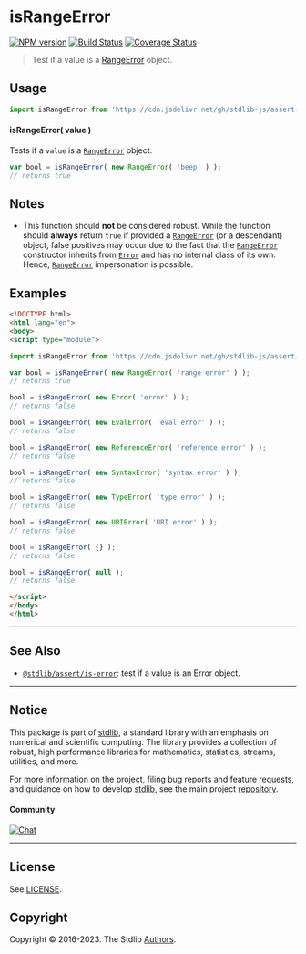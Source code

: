 <!--

@license Apache-2.0

Copyright (c) 2018 The Stdlib Authors.

Licensed under the Apache License, Version 2.0 (the "License");
you may not use this file except in compliance with the License.
You may obtain a copy of the License at

   http://www.apache.org/licenses/LICENSE-2.0

Unless required by applicable law or agreed to in writing, software
distributed under the License is distributed on an "AS IS" BASIS,
WITHOUT WARRANTIES OR CONDITIONS OF ANY KIND, either express or implied.
See the License for the specific language governing permissions and
limitations under the License.

-->

# isRangeError

[![NPM version][npm-image]][npm-url] [![Build Status][test-image]][test-url] [![Coverage Status][coverage-image]][coverage-url] <!-- [![dependencies][dependencies-image]][dependencies-url] -->

> Test if a value is a [RangeError][mdn-range-error] object.

<!-- Section to include introductory text. Make sure to keep an empty line after the intro `section` element and another before the `/section` close. -->

<section class="intro">

</section>

<!-- /.intro -->

<!-- Package usage documentation. -->



<section class="usage">

## Usage

```javascript
import isRangeError from 'https://cdn.jsdelivr.net/gh/stdlib-js/assert-is-range-error@esm/index.mjs';
```

#### isRangeError( value )

Tests if a `value` is a [`RangeError`][mdn-range-error] object.

```javascript
var bool = isRangeError( new RangeError( 'beep' ) );
// returns true
```

</section>

<!-- /.usage -->

<!-- Package usage notes. Make sure to keep an empty line after the `section` element and another before the `/section` close. -->

<section class="notes">

## Notes

-   This function should **not** be considered robust. While the function should **always** return `true` if provided a [`RangeError`][mdn-range-error] (or a descendant) object, false positives may occur due to the fact that the [`RangeError`][mdn-range-error] constructor inherits from [`Error`][mdn-error] and has no internal class of its own. Hence, [`RangeError`][mdn-range-error] impersonation is possible.

</section>

<!-- /.notes -->

<!-- Package usage examples. -->

<section class="examples">

## Examples

<!-- eslint no-undef: "error" -->

```html
<!DOCTYPE html>
<html lang="en">
<body>
<script type="module">

import isRangeError from 'https://cdn.jsdelivr.net/gh/stdlib-js/assert-is-range-error@esm/index.mjs';

var bool = isRangeError( new RangeError( 'range error' ) );
// returns true

bool = isRangeError( new Error( 'error' ) );
// returns false

bool = isRangeError( new EvalError( 'eval error' ) );
// returns false

bool = isRangeError( new ReferenceError( 'reference error' ) );
// returns false

bool = isRangeError( new SyntaxError( 'syntax error' ) );
// returns false

bool = isRangeError( new TypeError( 'type error' ) );
// returns false

bool = isRangeError( new URIError( 'URI error' ) );
// returns false

bool = isRangeError( {} );
// returns false

bool = isRangeError( null );
// returns false

</script>
</body>
</html>
```

</section>

<!-- /.examples -->

<!-- Section to include cited references. If references are included, add a horizontal rule *before* the section. Make sure to keep an empty line after the `section` element and another before the `/section` close. -->

<section class="references">

</section>

<!-- /.references -->

<!-- Section for related `stdlib` packages. Do not manually edit this section, as it is automatically populated. -->

<section class="related">

* * *

## See Also

-   <span class="package-name">[`@stdlib/assert/is-error`][@stdlib/assert/is-error]</span><span class="delimiter">: </span><span class="description">test if a value is an Error object.</span>

</section>

<!-- /.related -->

<!-- Section for all links. Make sure to keep an empty line after the `section` element and another before the `/section` close. -->


<section class="main-repo" >

* * *

## Notice

This package is part of [stdlib][stdlib], a standard library with an emphasis on numerical and scientific computing. The library provides a collection of robust, high performance libraries for mathematics, statistics, streams, utilities, and more.

For more information on the project, filing bug reports and feature requests, and guidance on how to develop [stdlib][stdlib], see the main project [repository][stdlib].

#### Community

[![Chat][chat-image]][chat-url]

---

## License

See [LICENSE][stdlib-license].


## Copyright

Copyright &copy; 2016-2023. The Stdlib [Authors][stdlib-authors].

</section>

<!-- /.stdlib -->

<!-- Section for all links. Make sure to keep an empty line after the `section` element and another before the `/section` close. -->

<section class="links">

[npm-image]: http://img.shields.io/npm/v/@stdlib/assert-is-range-error.svg
[npm-url]: https://npmjs.org/package/@stdlib/assert-is-range-error

[test-image]: https://github.com/stdlib-js/assert-is-range-error/actions/workflows/test.yml/badge.svg?branch=main
[test-url]: https://github.com/stdlib-js/assert-is-range-error/actions/workflows/test.yml?query=branch:main

[coverage-image]: https://img.shields.io/codecov/c/github/stdlib-js/assert-is-range-error/main.svg
[coverage-url]: https://codecov.io/github/stdlib-js/assert-is-range-error?branch=main

<!--

[dependencies-image]: https://img.shields.io/david/stdlib-js/assert-is-range-error.svg
[dependencies-url]: https://david-dm.org/stdlib-js/assert-is-range-error/main

-->

[chat-image]: https://img.shields.io/gitter/room/stdlib-js/stdlib.svg
[chat-url]: https://gitter.im/stdlib-js/stdlib/

[stdlib]: https://github.com/stdlib-js/stdlib

[stdlib-authors]: https://github.com/stdlib-js/stdlib/graphs/contributors

[umd]: https://github.com/umdjs/umd
[es-module]: https://developer.mozilla.org/en-US/docs/Web/JavaScript/Guide/Modules

[deno-url]: https://github.com/stdlib-js/assert-is-range-error/tree/deno
[umd-url]: https://github.com/stdlib-js/assert-is-range-error/tree/umd
[esm-url]: https://github.com/stdlib-js/assert-is-range-error/tree/esm
[branches-url]: https://github.com/stdlib-js/assert-is-range-error/blob/main/branches.md

[stdlib-license]: https://raw.githubusercontent.com/stdlib-js/assert-is-range-error/main/LICENSE

[mdn-error]: https://developer.mozilla.org/en-US/docs/Web/JavaScript/Reference/Global_Objects/Error

[mdn-range-error]: https://developer.mozilla.org/en-US/docs/Web/JavaScript/Reference/Global_Objects/RangeError

<!-- <related-links> -->

[@stdlib/assert/is-error]: https://github.com/stdlib-js/assert-is-error/tree/esm

<!-- </related-links> -->

</section>

<!-- /.links -->
